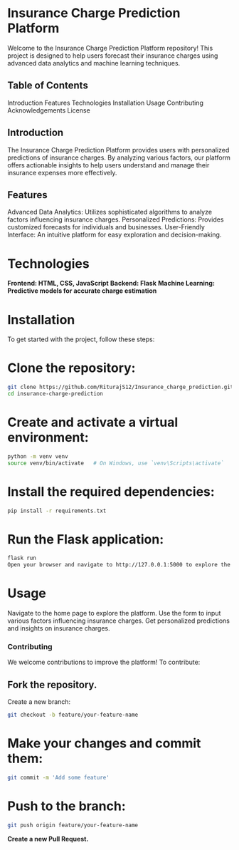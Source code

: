 # Insurance Charge Prediction Platform
Welcome to the Insurance Charge Prediction Platform repository! This project is designed to help users forecast their insurance charges using advanced data analytics and machine learning techniques.

## Table of Contents
Introduction
Features
Technologies
Installation
Usage
Contributing
Acknowledgements
License

## Introduction
The Insurance Charge Prediction Platform provides users with personalized predictions of insurance charges. By analyzing various factors, our platform offers actionable insights to help users understand and manage their insurance expenses more effectively.

## Features
Advanced Data Analytics: Utilizes sophisticated algorithms to analyze factors influencing insurance charges.
Personalized Predictions: Provides customized forecasts for individuals and businesses.
User-Friendly Interface: An intuitive platform for easy exploration and decision-making.

# Technologies
**Frontend: HTML, CSS, JavaScript**
**Backend: Flask**
**Machine Learning: Predictive models for accurate charge estimation**

# Installation
To get started with the project, follow these steps:

# Clone the repository:
```bash
git clone https://github.com/RiturajS12/Insurance_charge_prediction.git
cd insurance-charge-prediction
```

# Create and activate a virtual environment:

```bash
python -m venv venv
source venv/bin/activate   # On Windows, use `venv\Scripts\activate`
```

# Install the required dependencies:

```bash
pip install -r requirements.txt
```

# Run the Flask application:

```bash
flask run
Open your browser and navigate to http://127.0.0.1:5000 to explore the platform.
```

# Usage
Navigate to the home page to explore the platform.
Use the form to input various factors influencing insurance charges.
Get personalized predictions and insights on insurance charges.

### Contributing
We welcome contributions to improve the platform! To contribute:

## Fork the repository.
Create a new branch:
```bash
git checkout -b feature/your-feature-name
```

# Make your changes and commit them:
```bash
git commit -m 'Add some feature'
```

# Push to the branch:
```bash
git push origin feature/your-feature-name
```

**Create a new Pull Request.**
